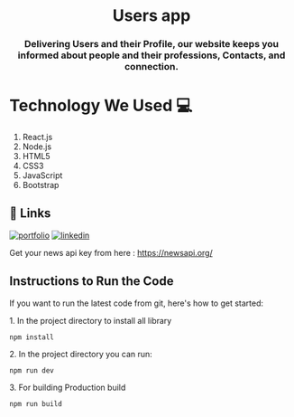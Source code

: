 
<h1 align="center" style="border-bottom: none;">Users app</h1>
<h3 align="center">Delivering Users and their Profile, our website keeps you informed about people and their professions, Contacts, and connection.</h3>

# Technology We Used :computer: 

1. React.js
2. Node.js
3. HTML5
4. CSS3
5. JavaScript
6. Bootstrap

## 🔗 Links
[![portfolio](https://img.shields.io/badge/my_portfolio-000?style=for-the-badge&logo=ko-fi&logoColor=white)](https://akashpawar43.netlify.app/)
[![linkedin](https://img.shields.io/badge/linkedin-0A66C2?style=for-the-badge&logo=linkedin&logoColor=white)](https://www.linkedin.com/in/akashpawar23/)

Get your news api key from here : https://newsapi.org/

## Instructions to Run the Code 

If you want to run the latest code from git, here's how to get started:

<p>1. In the project directory to install all library</p>

```
npm install
```

<p>2. In the project directory you can run:</p>

```
npm run dev
```

<p>3. For building Production build</p>

```
npm run build
```
